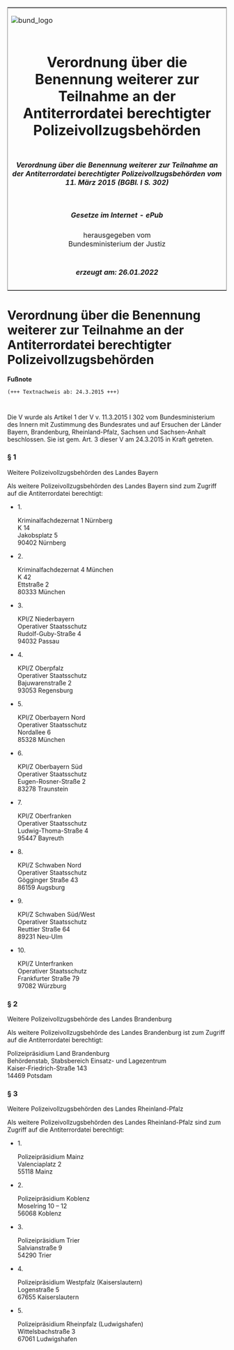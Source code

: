 <span id="DECKBLATT.html"></span>

<table border="0" frame="border" width="100%">

<tr valign="top">

<td align="left">

![bund\_logo](BfJ_2021_Web_de_de.gif)

</td>

<td align="right">

 

</td>

</tr>

<tr align="center" valign="middle">

<td colspan="2">

# Verordnung über die Benennung weiterer zur Teilnahme an der Antiterrordatei berechtigter Polizeivollzugsbehörden

</td>

</tr>

<tr align="center" valign="middle">

<td colspan="2">

##### Verordnung über die Benennung weiterer zur Teilnahme an der Antiterrordatei berechtigter Polizeivollzugsbehörden vom 11. März 2015 (BGBl. I S. 302)

</td>

</tr>

<tr align="center" valign="middle">

<td colspan="2">

  
  

##### Gesetze im Internet - ePub  
  
herausgegeben vom  
Bundesministerium der Justiz

</td>

</tr>

<tr align="center" valign="bottom">

<td colspan="2">

  
  

##### erzeugt am: 26.01.2022

</td>

</tr>

</table>

<span id="BJNR030210015.html"></span>

# Verordnung über die Benennung weiterer zur Teilnahme an der Antiterrordatei berechtigter Polizeivollzugsbehörden

<div>

  
**Fußnote**

<div class="jnhtml">

<div>

<div class="jurAbsatz">

  

``` 
(+++ Textnachweis ab: 24.3.2015 +++)

 
```

Die V wurde als Artikel 1 der V v. 11.3.2015 I 302 vom Bundesministerium
des Innern mit Zustimmung des Bundesrates und auf Ersuchen der Länder
Bayern, Brandenburg, Rheinland-Pfalz, Sachsen und Sachsen-Anhalt
beschlossen. Sie ist gem. Art. 3 dieser V am 24.3.2015 in Kraft
getreten.

</div>

</div>

</div>

</div>

<span id="BJNR030210015BJNE000100000.html"></span>

### § 1  
Weitere Polizeivollzugsbehörden des Landes Bayern

<div>

<div class="jnhtml">

<div>

<div class="jurAbsatz">

Als weitere Polizeivollzugsbehörden des Landes Bayern sind zum Zugriff
auf die Antiterrordatei berechtigt:

  - 1\.
    
    <div>
    
    Kriminalfachdezernat 1 Nürnberg  
    K 14  
    Jakobsplatz 5  
    90402 Nürnberg
    
    </div>

  - 2\.
    
    <div>
    
    Kriminalfachdezernat 4 München  
    K 42  
    Ettstraße 2  
    80333 München
    
    </div>

  - 3\.
    
    <div>
    
    KPI/Z Niederbayern  
    Operativer Staatsschutz  
    Rudolf-Guby-Straße 4  
    94032 Passau
    
    </div>

  - 4\.
    
    <div>
    
    KPI/Z Oberpfalz  
    Operativer Staatsschutz  
    Bajuwarenstraße 2  
    93053 Regensburg
    
    </div>

  - 5\.
    
    <div>
    
    KPI/Z Oberbayern Nord  
    Operativer Staatsschutz  
    Nordallee 6  
    85328 München
    
    </div>

  - 6\.
    
    <div>
    
    KPI/Z Oberbayern Süd  
    Operativer Staatsschutz  
    Eugen-Rosner-Straße 2  
    83278 Traunstein
    
    </div>

  - 7\.
    
    <div>
    
    KPI/Z Oberfranken  
    Operativer Staatsschutz  
    Ludwig-Thoma-Straße 4  
    95447 Bayreuth
    
    </div>

  - 8\.
    
    <div>
    
    KPI/Z Schwaben Nord  
    Operativer Staatsschutz  
    Gögginger Straße 43  
    86159 Augsburg
    
    </div>

  - 9\.
    
    <div>
    
    KPI/Z Schwaben Süd/West  
    Operativer Staatsschutz  
    Reuttier Straße 64  
    89231 Neu-Ulm
    
    </div>

  - 10\.
    
    <div>
    
    KPI/Z Unterfranken  
    Operativer Staatsschutz  
    Frankfurter Straße 79  
    97082 Würzburg
    
    </div>

</div>

</div>

</div>

</div>

<span id="BJNR030210015BJNE000200000.html"></span>

### § 2  
Weitere Polizeivollzugsbehörde des Landes Brandenburg

<div>

<div class="jnhtml">

<div>

<div class="jurAbsatz">

Als weitere Polizeivollzugsbehörde des Landes Brandenburg ist zum
Zugriff auf die Antiterrordatei berechtigt:  
  
Polizeipräsidium Land Brandenburg  
Behördenstab, Stabsbereich Einsatz- und Lagezentrum  
Kaiser-Friedrich-Straße 143  
14469 Potsdam

</div>

</div>

</div>

</div>

<span id="BJNR030210015BJNE000300000.html"></span>

### § 3  
Weitere Polizeivollzugsbehörden des Landes Rheinland-Pfalz

<div>

<div class="jnhtml">

<div>

<div class="jurAbsatz">

Als weitere Polizeivollzugsbehörden des Landes Rheinland-Pfalz sind zum
Zugriff auf die Antiterrordatei berechtigt:

  - 1\.
    
    <div>
    
    Polizeipräsidium Mainz  
    Valenciaplatz 2  
    55118 Mainz
    
    </div>

  - 2\.
    
    <div>
    
    Polizeipräsidium Koblenz  
    Moselring 10 – 12  
    56068 Koblenz
    
    </div>

  - 3\.
    
    <div>
    
    Polizeipräsidium Trier  
    Salvianstraße 9  
    54290 Trier
    
    </div>

  - 4\.
    
    <div>
    
    Polizeipräsidium Westpfalz (Kaiserslautern)  
    Logenstraße 5  
    67655 Kaiserslautern
    
    </div>

  - 5\.
    
    <div>
    
    Polizeipräsidium Rheinpfalz (Ludwigshafen)  
    Wittelsbachstraße 3  
    67061 Ludwigshafen
    
    </div>

</div>

</div>

</div>

</div>

